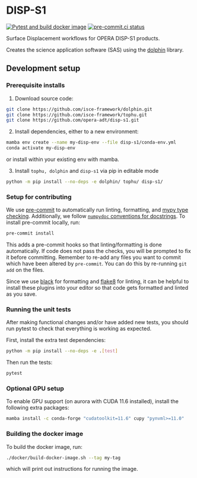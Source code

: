 # DISP-S1
[![Pytest and build docker image](https://github.com/opera-adt/disp-s1/actions/workflows/test-build-push.yml/badge.svg?branch=main)](https://github.com/opera-adt/disp-s1/actions/workflows/test-build-push.yml)
[![pre-commit.ci status](https://results.pre-commit.ci/badge/github/opera-adt/disp-s1/main.svg)](https://results.pre-commit.ci/latest/github/opera-adt/disp-s1/main)

Surface Displacement workflows for OPERA DISP-S1 products.

Creates the science application software (SAS) using the [dolphin](https://github.com/opera-adt/dolphin) library.


## Development setup


### Prerequisite installs
1. Download source code:
```bash
git clone https://github.com/isce-framework/dolphin.git
git clone https://github.com/isce-framework/tophu.git
git clone https://github.com/opera-adt/disp-s1.git
```
2. Install dependencies, either to a new environment:
```bash
mamba env create --name my-disp-env --file disp-s1/conda-env.yml
conda activate my-disp-env
```
or install within your existing env with mamba.

3. Install `tophu, dolphin` and `disp-s1` via pip in editable mode
```bash
python -m pip install --no-deps -e dolphin/ tophu/ disp-s1/
```

### Setup for contributing


We use [pre-commit](https://pre-commit.com/) to automatically run linting, formatting, and [mypy type checking](https://www.mypy-lang.org/).
Additionally, we follow [`numpydoc` conventions for docstrings](https://numpydoc.readthedocs.io/en/latest/format.html).
To install pre-commit locally, run:

```bash
pre-commit install
```
This adds a pre-commit hooks so that linting/formatting is done automatically. If code does not pass the checks, you will be prompted to fix it before committing.
Remember to re-add any files you want to commit which have been altered by `pre-commit`. You can do this by re-running `git add` on the files.

Since we use [black](https://black.readthedocs.io/en/stable/) for formatting and [flake8](https://flake8.pycqa.org/en/latest/) for linting, it can be helpful to install these plugins into your editor so that code gets formatted and linted as you save.

### Running the unit tests

After making functional changes and/or have added new tests, you should run pytest to check that everything is working as expected.

First, install the extra test dependencies:
```bash
python -m pip install --no-deps -e .[test]
```

Then run the tests:

```bash
pytest
```

### Optional GPU setup

To enable GPU support (on aurora with CUDA 11.6 installed), install the following extra packages:
```bash
mamba install -c conda-forge "cudatoolkit=11.6" cupy "pynvml>=11.0"
```


### Building the docker image

To build the docker image, run:
```bash
./docker/build-docker-image.sh --tag my-tag
```
which will print out instructions for running the image.
